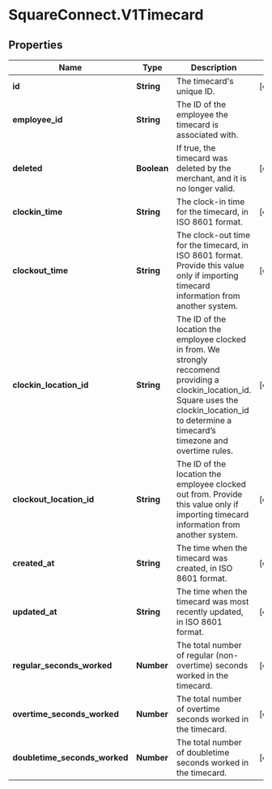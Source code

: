 # SquareConnect.V1Timecard

## Properties
Name | Type | Description | Notes
------------ | ------------- | ------------- | -------------
**id** | **String** | The timecard&#39;s unique ID. | [optional] 
**employee_id** | **String** | The ID of the employee the timecard is associated with. | 
**deleted** | **Boolean** | If true, the timecard was deleted by the merchant, and it is no longer valid. | [optional] 
**clockin_time** | **String** | The clock-in time for the timecard, in ISO 8601 format. | [optional] 
**clockout_time** | **String** | The clock-out time for the timecard, in ISO 8601 format. Provide this value only if importing timecard information from another system. | [optional] 
**clockin_location_id** | **String** | The ID of the location the employee clocked in from. We strongly reccomend providing a clockin_location_id. Square uses the clockin_location_id to determine a timecard’s timezone and overtime rules. | [optional] 
**clockout_location_id** | **String** | The ID of the location the employee clocked out from. Provide this value only if importing timecard information from another system. | [optional] 
**created_at** | **String** | The time when the timecard was created, in ISO 8601 format. | [optional] 
**updated_at** | **String** | The time when the timecard was most recently updated, in ISO 8601 format. | [optional] 
**regular_seconds_worked** | **Number** | The total number of regular (non-overtime) seconds worked in the timecard. | [optional] 
**overtime_seconds_worked** | **Number** | The total number of overtime seconds worked in the timecard. | [optional] 
**doubletime_seconds_worked** | **Number** | The total number of doubletime seconds worked in the timecard. | [optional] 


